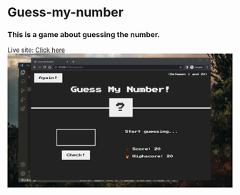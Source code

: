 ﻿# Guess-my-number

### This is a game about guessing the number.

Live site: [Click here](https://mustafadede.github.io/guess-my-number)
<br/>
![Website Picture](./pic.gif)
